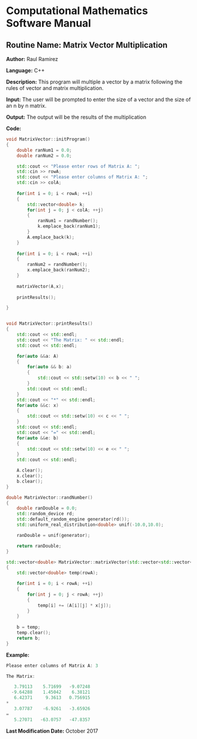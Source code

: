 # Computational Mathematics Software Manual

## **Routine Name:** Matrix Vector Multiplication

**Author:** Raul Ramirez

**Language:** C++

**Description:** This program will multiple a vector by a matrix following the rules of vector and matrix multiplication. 

**Input:**  The user will be prompted to enter the size of a vector and the size of an n by n matrix.

**Output:** The output will be the results of the multiplication

**Code:**
```C++
void MatrixVector::initProgram()
{
	double ranNum1 = 0.0;
	double ranNum2 = 0.0;

	std::cout << "Please enter rows of Matrix A: ";
	std::cin >> rowA;
	std::cout << "Please enter columns of Matrix A: ";
	std::cin >> colA;
	
	for(int i = 0; i < rowA; ++i)
	{
		std::vector<double> k;
		for(int j = 0; j < colA; ++j)
		{
			ranNum1 = randNumber();
			k.emplace_back(ranNum1);
		}
		A.emplace_back(k);
	}
	
	for(int i = 0; i < rowA; ++i)
	{
		ranNum2 = randNumber();
		x.emplace_back(ranNum2);
	}
	
	matrixVector(A,x);
			
	printResults();		

}


void MatrixVector::printResults()
{
	std::cout << std::endl;
	std::cout << "The Matrix: " << std::endl;
	std::cout << std::endl;

	for(auto &&a: A)
	{
		for(auto && b: a)
		{
			std::cout << std::setw(10) << b << " ";
		}
		std::cout << std::endl;
	}
	std::cout << "*" << std::endl;
	for(auto &&c: x)
	{
		std::cout << std::setw(10) << c << " ";
	}
	std::cout << std::endl;
	std::cout << "=" << std::endl;
	for(auto &&e: b)
	{
		std::cout << std::setw(10) << e << " ";
	}
	std::cout << std::endl;

	A.clear();
	x.clear();
	b.clear();
}

double MatrixVector::randNumber()
{
	double ranDouble = 0.0;
	std::random_device rd;
	std::default_random_engine generator(rd());
	std::uniform_real_distribution<double> unif(-10.0,10.0);

	ranDouble = unif(generator);

	return ranDouble;
}

std::vector<double> MatrixVector::matrixVector(std::vector<std::vector<double> > &A, std::vector<double> &x)
{
	std::vector<double> temp(rowA);

	for(int i = 0; i < rowA; ++i)
	{
		for(int j = 0; j < rowA; ++j)
		{
			temp[i] += (A[i][j] * x[j]);
		}
	}
	
	b = temp;	
	temp.clear();
	return b;
}
```

**Example:**
```C++
Please enter columns of Matrix A: 3

The Matrix: 

   3.79113    5.71699   -9.07248 
  -9.64288    1.45042    6.38121 
   6.42371     9.3613   0.756915 
*
   3.07787    -6.9261   -3.65926 
=
   5.27071   -63.0757   -47.8357 
```

**Last Modification Date:** October 2017
